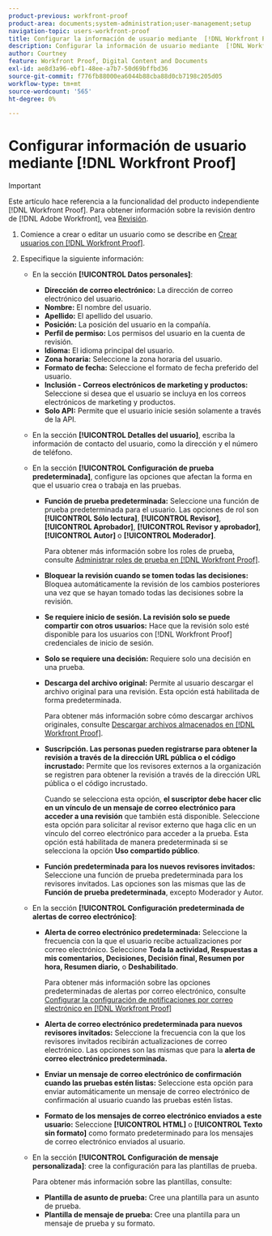 ```yaml
---
product-previous: workfront-proof
product-area: documents;system-administration;user-management;setup
navigation-topic: users-workfront-proof
title: Configurar la información de usuario mediante  [!DNL Workfront Proof]
description: Configurar la información de usuario mediante  [!DNL Workfront Proof]
author: Courtney
feature: Workfront Proof, Digital Content and Documents
exl-id: ae8d3a96-ebf1-48ee-a7b7-50d69bffbd36
source-git-commit: f776fb88000ea6044b88cba88d0cb7198c205d05
workflow-type: tm+mt
source-wordcount: '565'
ht-degree: 0%

---
```


# Configurar información de usuario mediante [!DNL Workfront Proof]

>[!IMPORTANT]
>
>Este artículo hace referencia a la funcionalidad del producto independiente [!DNL Workfront Proof]. Para obtener información sobre la revisión dentro de [!DNL Adobe Workfront], vea [Revisión](../../../review-and-approve-work/proofing/proofing.md).

1. Comience a crear o editar un usuario como se describe en [Crear usuarios con [!DNL Workfront Proof]](../../../workfront-proof/wp-mnguserscontacts/users/create-users.md).
1. Especifique la siguiente información:

   * En la sección **[!UICONTROL Datos personales]**:

      * **Dirección de correo electrónico:** La dirección de correo electrónico del usuario.
      * **Nombre:** El nombre del usuario.
      * **Apellido:** El apellido del usuario.
      * **Posición:** La posición del usuario en la compañía.
      * **Perfil de permiso:** Los permisos del usuario en la cuenta de revisión.
      * **Idioma:** El idioma principal del usuario.
      * **Zona horaria:** Seleccione la zona horaria del usuario.
      * **Formato de fecha:** Seleccione el formato de fecha preferido del usuario.
      * **Inclusión - Correos electrónicos de marketing y productos:** Seleccione si desea que el usuario se incluya en los correos electrónicos de marketing y productos.
      * **Solo API:** Permite que el usuario inicie sesión solamente a través de la API.

   * En la sección **[!UICONTROL Detalles del usuario]**, escriba la información de contacto del usuario, como la dirección y el número de teléfono.
   * En la sección **[!UICONTROL Configuración de prueba predeterminada]**, configure las opciones que afectan la forma en que el usuario crea o trabaja en las pruebas.

      * **Función de prueba predeterminada:** Seleccione una función de prueba predeterminada para el usuario. Las opciones de rol son **[!UICONTROL Sólo lectura]**, **[!UICONTROL Revisor]**, **[!UICONTROL Aprobador]**, **[!UICONTROL Revisor y aprobador]**, **[!UICONTROL Autor]** o **[!UICONTROL Moderador]**.

        Para obtener más información sobre los roles de prueba, consulte [Administrar roles de prueba en [!DNL Workfront Proof]](../../../workfront-proof/wp-work-proofsfiles/share-proofs-and-files/manage-proof-roles.md).

      * **Bloquear la revisión cuando se tomen todas las decisiones:** Bloquea automáticamente la revisión de los cambios posteriores una vez que se hayan tomado todas las decisiones sobre la revisión.
      * **Se requiere inicio de sesión. La revisión solo se puede compartir con otros usuarios:** Hace que la revisión solo esté disponible para los usuarios con [!DNL Workfront Proof] credenciales de inicio de sesión.
      * **Solo se requiere una decisión:** Requiere solo una decisión en una prueba.
      * **Descarga del archivo original:** Permite al usuario descargar el archivo original para una revisión. Esta opción está habilitada de forma predeterminada.

        Para obtener más información sobre cómo descargar archivos originales, consulte [Descargar archivos almacenados en [!DNL Workfront Proof]](../../../workfront-proof/wp-work-proofsfiles/manage-your-work/download-files-stored.md).

        <!--      
        <li data-mc-conditions="QuicksilverOrClassic.Draft mode"><strong>Public sharing. The proof can be shared via a public URL or embedded code:</strong>Enables the user to share proofs via a public URL or embed code.<br>This option is enabled by default but is not available if the&nbsp;<strong>Login required</strong>option is selected.<br>For more information on sharing proofs, see "<a href="../../../workfront-proof/wp-work-proofsfiles/share-proofs-and-files/share-public-url.md" class="MCXref xref" xrefformat="{para}">Share the Public URL in Workfront Proof</a>."</li>      
        -->

      * **Suscripción. Las personas pueden registrarse para obtener la revisión a través de la dirección URL pública o el código incrustado:** Permite que los revisores externos a la organización se registren para obtener la revisión a través de la dirección URL pública o el código incrustado.

        Cuando se selecciona esta opción, **el suscriptor debe hacer clic en un vínculo de un mensaje de correo electrónico para acceder a una revisión** que también está disponible. Seleccione esta opción para solicitar al revisor externo que haga clic en un vínculo del correo electrónico para acceder a la prueba.
Esta opción está habilitada de manera predeterminada si se selecciona la opción **Uso compartido público**.

      * **Función predeterminada para los nuevos revisores invitados:** Seleccione una función de prueba predeterminada para los revisores invitados. Las opciones son las mismas que las de **Función de prueba predeterminada**, excepto Moderador y Autor.

   * En la sección **[!UICONTROL Configuración predeterminada de alertas de correo electrónico]**:

      * **Alerta de correo electrónico predeterminada:** Seleccione la frecuencia con la que el usuario recibe actualizaciones por correo electrónico. Seleccione **Toda la actividad, Respuestas a mis comentarios, Decisiones, Decisión final, Resumen por hora, Resumen diario,** o **Deshabilitado**.

        Para obtener más información sobre las opciones predeterminadas de alertas por correo electrónico, consulte [Configurar la configuración de notificaciones por correo electrónico en [!DNL Workfront Proof]](../../../workfront-proof/wp-emailsntfctns/email-alerts/config-email-notification-settings-wp.md)

      * **Alerta de correo electrónico predeterminada para nuevos revisores invitados:** Seleccione la frecuencia con la que los revisores invitados recibirán actualizaciones de correo electrónico. Las opciones son las mismas que para la **alerta de correo electrónico predeterminada.**

      * **Enviar un mensaje de correo electrónico de confirmación cuando las pruebas estén listas:** Seleccione esta opción para enviar automáticamente un mensaje de correo electrónico de confirmación al usuario cuando las pruebas estén listas.
      * **Formato de los mensajes de correo electrónico enviados a este usuario:** Seleccione **[!UICONTROL HTML]** o **[!UICONTROL Texto sin formato]** como formato predeterminado para los mensajes de correo electrónico enviados al usuario.

   * En la sección **[!UICONTROL Configuración de mensaje personalizada]**: cree la configuración para las plantillas de prueba.

     Para obtener más información sobre las plantillas, consulte:

      * **Plantilla de asunto de prueba:** Cree una plantilla para un asunto de prueba.
      * **Plantilla de mensaje de prueba:** Cree una plantilla para un mensaje de prueba y su formato.
